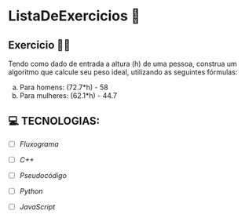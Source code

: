 # ListaDeExercicios 🚀

## Exercicio 👨‍💻
Tendo como dado de entrada a altura (h) de uma pessoa, construa um algoritmo que calcule seu peso ideal, utilizando as seguintes fórmulas:
<ol type="a">
<li>Para homens: (72.7*h) - 58 </li>
<li>Para mulheres: (62.1*h) - 44.7</li>
</ol>

## 💻 TECNOLOGIAS:

- [ ] _Fluxograma_
- [ ] _C++_
- [ ] _Pseudocódigo_
- [ ] _Python_
- [ ] _JavaScript_


